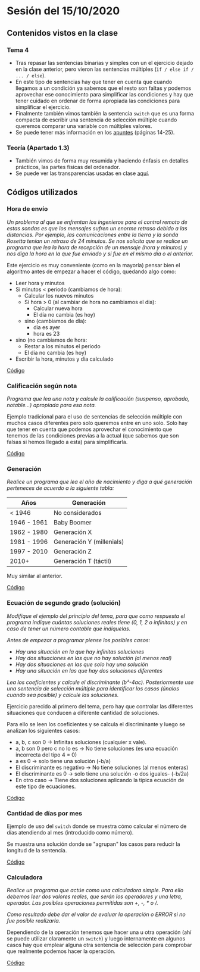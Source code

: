 # Sesión del 15/10/2020

## Contenidos vistos en la clase

### Tema 4
* Tras repasar las sentencias binarias y simples con un el ejercicio dejado en la clase anterior, pero vieron las sentencias múltiples (`if / else if / ... / else`).
* En este tipo de sentencias hay que tener en cuenta que cuando llegamos a un condición ya sabemos que el resto son faltas y podemos aprovechar ese conocimiento para simplificar las condiciones y hay que tener cuidado en ordenar de forma apropiada las condiciones para simplificar el ejercicio.
* Finalmente también vimos también la sentencia `switch` que es una forma compacta de escribir una sentencia de selección múltiple cuando queremos comparar una variable con múltiples valores.
* Se puede tener más información en los [apuntes](https://eii.cv.uma.es/pluginfile.php/233694/mod_resource/content/2/Tema%204%20-%20Parte%201.pdf) (páginas 14-25).

### Teoría (Apartado 1.3)
* También vimos de forma muy resumida y haciendo énfasis en detalles prácticos, las partes físicas del ordenador.
* Se puede ver las transparencias usadas en clase [aquí](https://eii.cv.uma.es/pluginfile.php/270386/mod_resource/content/0/Teor%C3%ADa-c2.pdf).
  
## Códigos utilizados

### Hora de envío

*Un problema al que se enfrentan los ingenieros para el control remoto de estas sondas es que los mensajes sufren un enorme retraso debido a las distancias. Por ejemplo, las comunicaciones entre la tierra y la sonda Rosetta tenían un retraso de 24 minutos. Se nos solicita que se realice un programa que lea la hora de recepción de un mensaje (hora y minutos) y nos diga la hora en la que fue enviado y si fue en el mismo día o el anterior.*

Este ejercicio es muy conveniente (como en la mayoría) pensar bien el algoritmo antes de empezar a hacer el código, quedando algo como:

* Leer hora y minutos
* Si minutos < periodo (cambiamos de hora):
	* Calcular los nuevos minutos
	* Si hora > 0 (al cambiar de hora no cambiamos el dia):
		* Calcular nueva hora
		* El día no cambia (es hoy)
	* sino (cambiamos de día):
		* dia es ayer
		* hora es 23
* sino (no cambiamos de hora:
	* Restar a los minutos el periodo
	* El día no cambia (es hoy)
* Escribir la hora, minutos y día calculado

[Código](sesion13.10.29/hora_envio.cpp)

### Calificación según nota

*Programa que lea una nota y calcule la calificación (suspenso, aprobado, notable...) apropiada para esa nota.*

Ejemplo tradicional para el uso de sentencias de selección múltiple con muchos casos diferentes pero solo queremos entre en uno solo. Solo hay que tener en cuenta que podemos aprovechar el conocimiento que tenemos de las condiciones previas a la actual (que sabemos que son falsas si hemos llegado a esta) para simplificarla.

[Código](sesion15.10.20/nota_a_calificación.cpp)

### Generación

*Realice un programa que lea el año de nacimiento y diga a qué generación perteneces de acuerdo a la siguiente tabla:*

Años | Generación
--- | ---
< 1946 | No considerados
1946 - 1961 | Baby Boomer
1962 - 1980 | Generación X
1981 - 1996 | Generación Y (millenials)
1997 - 2010 | Generación Z
2010+ | Generación T (táctil)

Muy similar al anterior.

[Código](sesion15.10.20/generación.cpp)

### Ecuación de segundo grado (solución)

*Modifique el ejemplo del principio del tema, para que como respuesta el programa indique cuántas soluciones reales tiene (0, 1, 2 o infinitas) y en caso de tener un número contable que indíquelas.*

*Antes de empezar a programar piense los posibles casos:*
* *Hay una situación en la que hay infinitas soluciones*
* *Hay dos situaciones en las que no hay solución (al menos real)*
* *Hay dos situaciones en las que solo hay una solución*
* *Hay una situación en las que hay dos soluciones diferentes*

*Lea los coeficientes y calcule el discriminante (b²-4ac). Posteriormente use una sentencia de selección múltiple para identificar los casos (únalos cuando sea posible) y calcule las soluciones.*

Ejercicio parecido al primero del tema, pero hay que controlar las diferentes situaciones que conducen a diferente cantidad de soluciones.

Para ello se leen los coeficientes y se calcula el discriminante y luego se analizan los siguientes casos:

* a, b, c son 0 -> Infinitas soluciones (cualquier x vale).
* a, b son 0 pero c no lo es -> No tiene soluciones (es una ecuación incorrecta del tipo 4 = 0)
* a es 0 -> solo tiene una solución (-b/a)
* El discriminante es negativo -> No tiene soluciones (al menos enteras)
* El discriminante es 0 -> solo tiene una solución -o dos iguales- (-b/2a)
* En otro caso -> Tiene dos soluciones aplicando la típica ecuación de este tipo de ecuaciones.

[Código](sesion15.10.20/ecuacion_grado_2.cpp)

### Cantidad de días por mes

Ejemplo de uso del `switch` donde se muestra cómo calcular el número de días atendiendo al mes (introducido como número).

Se muestra una solución donde se "agrupan" los casos para reducir la longitud de la sentencia.

[Código](sesion15.10.20/dias_por_mes.cpp)

### Calculadora

*Realice un programa que actúe como una calculadora simple. Para ello debemos leer dos valores reales, que serán los operadores y una letra,  operador. Las posibles operaciones permitidas son +, -, * o /.*

*Como resultado debe dar el valor de evaluar la operación o ERROR si no fue posible realizarla.*

Dependiendo de la operación tenemos que hacer una u otra operación (ahí se puede utilizar claramente un `switch`) y luego internamente en algunos casos hay que emplear alguna otra sentencia de selección para comprobar que realmente podemos hacer la operación.

[Código](sesion15.10.20/calculadora.cpp)
